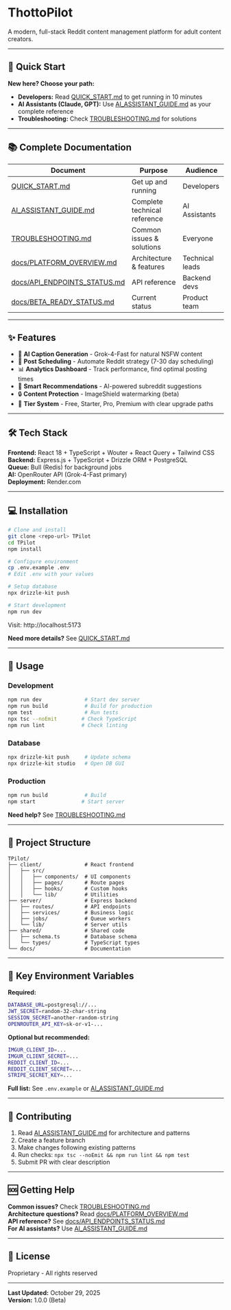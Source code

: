 # ThottoPilot

A modern, full-stack Reddit content management platform for adult content creators.

---

## 🚀 Quick Start

**New here? Choose your path:**

- **Developers:** Read [QUICK_START.md](./QUICK_START.md) to get running in 10 minutes
- **AI Assistants (Claude, GPT):** Use [AI_ASSISTANT_GUIDE.md](./AI_ASSISTANT_GUIDE.md) as your complete reference
- **Troubleshooting:** Check [TROUBLESHOOTING.md](./TROUBLESHOOTING.md) for solutions

---

## 📚 Complete Documentation

| Document | Purpose | Audience |
|----------|---------|----------|
| [QUICK_START.md](./QUICK_START.md) | Get up and running | Developers |
| [AI_ASSISTANT_GUIDE.md](./AI_ASSISTANT_GUIDE.md) | Complete technical reference | AI Assistants |
| [TROUBLESHOOTING.md](./TROUBLESHOOTING.md) | Common issues & solutions | Everyone |
| [docs/PLATFORM_OVERVIEW.md](./docs/PLATFORM_OVERVIEW.md) | Architecture & features | Technical leads |
| [docs/API_ENDPOINTS_STATUS.md](./docs/API_ENDPOINTS_STATUS.md) | API reference | Backend devs |
| [docs/BETA_READY_STATUS.md](./docs/BETA_READY_STATUS.md) | Current status | Product team |

---

## ✨ Features

- 🤖 **AI Caption Generation** - Grok-4-Fast for natural NSFW content
- 📅 **Post Scheduling** - Automate Reddit strategy (7-30 day scheduling)
- 📊 **Analytics Dashboard** - Track performance, find optimal posting times
- 🎯 **Smart Recommendations** - AI-powered subreddit suggestions
- 🔒 **Content Protection** - ImageShield watermarking (beta)
- 💎 **Tier System** - Free, Starter, Pro, Premium with clear upgrade paths

---

## 🛠️ Tech Stack

**Frontend:** React 18 + TypeScript + Wouter + React Query + Tailwind CSS  
**Backend:** Express.js + TypeScript + Drizzle ORM + PostgreSQL  
**Queue:** Bull (Redis) for background jobs  
**AI:** OpenRouter API (Grok-4-Fast primary)  
**Deployment:** Render.com

---

## 💻 Installation

```bash
# Clone and install
git clone <repo-url> TPilot
cd TPilot
npm install

# Configure environment
cp .env.example .env
# Edit .env with your values

# Setup database
npx drizzle-kit push

# Start development
npm run dev
```

Visit: http://localhost:5173

**Need more details?** See [QUICK_START.md](./QUICK_START.md)

---

## 📖 Usage

### Development
```bash
npm run dev              # Start dev server
npm run build            # Build for production
npm test                 # Run tests
npx tsc --noEmit        # Check TypeScript
npm run lint            # Check linting
```

### Database
```bash
npx drizzle-kit push     # Update schema
npx drizzle-kit studio   # Open DB GUI
```

### Production
```bash
npm run build            # Build
npm start               # Start server
```

**Need help?** See [TROUBLESHOOTING.md](./TROUBLESHOOTING.md)

---

## 🎯 Project Structure

```
TPilot/
├── client/              # React frontend
│   ├── src/
│   │   ├── components/  # UI components
│   │   ├── pages/       # Route pages
│   │   ├── hooks/       # Custom hooks
│   │   └── lib/         # Utilities
├── server/              # Express backend
│   ├── routes/          # API endpoints
│   ├── services/        # Business logic
│   ├── jobs/            # Queue workers
│   └── lib/             # Server utils
├── shared/              # Shared code
│   ├── schema.ts        # Database schema
│   └── types/           # TypeScript types
└── docs/                # Documentation
```

---

## 🔑 Key Environment Variables

**Required:**
```bash
DATABASE_URL=postgresql://...
JWT_SECRET=random-32-char-string
SESSION_SECRET=another-random-string
OPENROUTER_API_KEY=sk-or-v1-...
```

**Optional but recommended:**
```bash
IMGUR_CLIENT_ID=...
IMGUR_CLIENT_SECRET=...
REDDIT_CLIENT_ID=...
REDDIT_CLIENT_SECRET=...
STRIPE_SECRET_KEY=...
```

**Full list:** See `.env.example` or [AI_ASSISTANT_GUIDE.md](./AI_ASSISTANT_GUIDE.md#environment-variables)

---

## 🤝 Contributing

1. Read [AI_ASSISTANT_GUIDE.md](./AI_ASSISTANT_GUIDE.md) for architecture and patterns
2. Create a feature branch
3. Make changes following existing patterns
4. Run checks: `npx tsc --noEmit && npm run lint && npm test`
5. Submit PR with clear description

---

## 🆘 Getting Help

**Common issues?** Check [TROUBLESHOOTING.md](./TROUBLESHOOTING.md)  
**Architecture questions?** Read [docs/PLATFORM_OVERVIEW.md](./docs/PLATFORM_OVERVIEW.md)  
**API reference?** See [docs/API_ENDPOINTS_STATUS.md](./docs/API_ENDPOINTS_STATUS.md)  
**For AI assistants?** Use [AI_ASSISTANT_GUIDE.md](./AI_ASSISTANT_GUIDE.md)

---

## 📄 License

Proprietary - All rights reserved

---

**Last Updated:** October 29, 2025  
**Version:** 1.0.0 (Beta)
